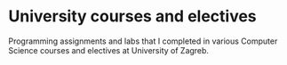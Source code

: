 # University courses and electives
Programming assignments and labs that I completed in various Computer Science courses and electives at University of Zagreb.
